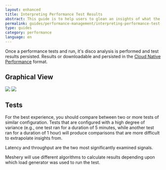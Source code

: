 ```yaml
---
layout: enhanced
title: Interpreting Performance Test Results
abstract: This guide is to help users to glean an insights of what the performance tests result should look like.
permalink: guides/performance-management/interpreting-performance-test-results
type: guides
category: performance
language: en
---
```


Once a performance tests and run, it's disco analysis is performed and test results persisted. Results or downloadable and persisted in the [Cloud Native Performance](https://smp-spec.io/) format.

## Graphical View

<img src="{{ site.baseurl }}/assets/img/performance-management/dashboard.png" />

<img src="{{ site.baseurl }}/assets/img/performance-management/chart.png" />

## Tests

For the best experience, you should compare between two or more tests of similar configuration. Tests that are configured with a high degree of variance (e.g., one test ran for a duration of 5 minutes, while another test ran for a duration of 1 hour) will produce comparisons that are more difficult to extrapolate insights from.

Latency and throughput are the two most significantly examined signals.

Meshery will use different algorithms to calculate results depending upon which load generator was used to run the test.
